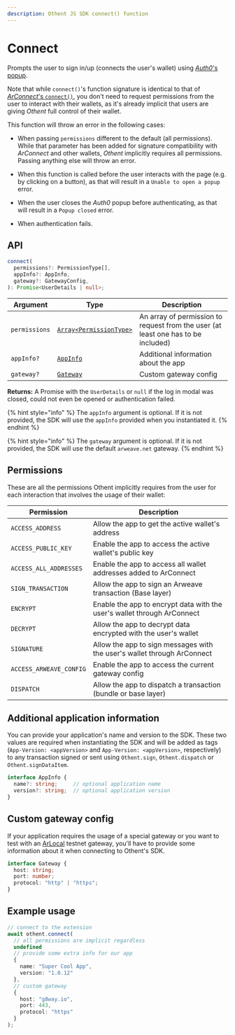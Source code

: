 ```yaml
---
description: Othent JS SDK connect() function
---
```


# Connect

Prompts the user to sign in/up (connects the user's wallet) using
[_Auth0_'s popup](https://auth0.com/docs/libraries/lock/lock-authentication-modes#popup-mode).

Note that while `connect()`'s function signature is identical to that of
[_ArConnect_'s `connect()`](https://docs.arconnect.io/api/connect), you don't need to request permissions from the user to
interact with their wallets, as it's already implicit that users are giving _Othent_ full control of their wallet.

This function will throw an error in the following cases:

- When passing `permissions` different to the default (all permissions). While that parameter has been added for
  signature compatibility with _ArConnect_ and other wallets, _Othent_ implicitly requires all permissions. Passing
  anything else will throw an error.

- When this function is called before the user interacts with the page (e.g. by clicking on a button), as that will
  result in a `Unable to open a popup` error.

- When the user closes the _Auth0_ popup before authenticating, as that will result in a `Popup closed` error.

- When authentication fails.

## API

```ts
connect(
  permissions?: PermissionType[],
  appInfo?: AppInfo,
  gateway?: GatewayConfig,
): Promise<UserDetails | null>;
```

| Argument      | Type                                                       | Description                                                                       |
| ------------- | ---------------------------------------------------------- | --------------------------------------------------------------------------------- |
| `permissions` | [`Array<PermissionType>`](connect.md#permissions)          | An array of permission to request from the user (at least one has to be included) |
| `appInfo?`    | [`AppInfo`](connect.md#additional-application-information) | Additional information about the app                                              |
| `gateway?`    | [`Gateway`](connect.md#custom-gateway-config)              | Custom gateway config                                                             |

**Returns:** A Promise with the `UserDetails` or `null` if the log in modal was closed, could not even be opened or authentication failed.

{% hint style="info" %}
The `appInfo` argument is optional. If it is not provided, the SDK will use the `appInfo` provided when you instantiated it.
{% endhint %}

{% hint style="info" %}
The `gateway` argument is optional. If it is not provided, the SDK will use the default `arweave.net` gateway.
{% endhint %}

## Permissions

These are all the permissions Othent implicitly requires from the user for each interaction that involves the usage of
their wallet:

| Permission              | Description                                                             |
| ----------------------- | ----------------------------------------------------------------------- |
| `ACCESS_ADDRESS`        | Allow the app to get the active wallet's address                        |
| `ACCESS_PUBLIC_KEY`     | Enable the app to access the active wallet's public key                 |
| `ACCESS_ALL_ADDRESSES`  | Enable the app to access all wallet addresses added to ArConnect        |
| `SIGN_TRANSACTION`      | Allow the app to sign an Arweave transaction (Base layer)               |
| `ENCRYPT`               | Enable the app to encrypt data with the user's wallet through ArConnect |
| `DECRYPT`               | Allow the app to decrypt data encrypted with the user's wallet          |
| `SIGNATURE`             | Allow the app to sign messages with the user's wallet through ArConnect |
| `ACCESS_ARWEAVE_CONFIG` | Enable the app to access the current gateway config                     |
| `DISPATCH`              | Allow the app to dispatch a transaction (bundle or base layer)          |

## Additional application information

You can provide your application's name and version to the SDK. These two values are required when instantiating the SDK
and will be added as tags (`App-Version: <appVersion>` and `App-Version: <appVersion>`, respectively) to any transaction
signed or sent using `Othent.sign`, `Othent.dispatch` or `Othent.signDataItem`.


```ts
interface AppInfo {
  name?: string;     // optional application name
  version?: string;  // optional application version
}
```

## Custom gateway config

If your application requires the usage of a special gateway or you want to test with an
[ArLocal](https://github.com/textury/arlocal) testnet gateway, you'll have to provide some information about it when
connecting to Othent's SDK.

```ts
interface Gateway {
  host: string;
  port: number;
  protocol: "http" | "https";
}
```

## Example usage

```ts
// connect to the extension
await othent.connect(
  // all permissions are implicit regardless
  undefined
  // provide some extra info for our app
  {
    name: "Super Cool App",
    version: "1.0.12"
  },
  // custom gateway
  {
    host: "g8way.io",
    port: 443,
    protocol: "https"
  }
);
```
